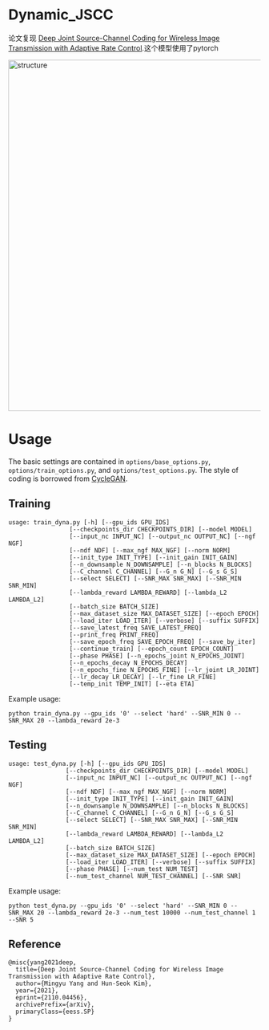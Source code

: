 # Dynamic_JSCC

论文复现 [Deep Joint Source-Channel Coding for Wireless Image Transmission with Adaptive Rate Control](https://arxiv.org/abs/2110.04456).这个模型使用了pytorch 

<img src="dyna_structure.png" alt="structure" width="700"/>

# Usage
The basic settings are contained in `options/base_options.py`, `options/train_options.py`, and `options/test_options.py`. The style of coding is borrowed from [CycleGAN](https://github.com/junyanz/pytorch-CycleGAN-and-pix2pix). 

## Training
    usage: train_dyna.py [-h] [--gpu_ids GPU_IDS]
                     [--checkpoints_dir CHECKPOINTS_DIR] [--model MODEL]
                     [--input_nc INPUT_NC] [--output_nc OUTPUT_NC] [--ngf NGF]
                     [--ndf NDF] [--max_ngf MAX_NGF] [--norm NORM]
                     [--init_type INIT_TYPE] [--init_gain INIT_GAIN]
                     [--n_downsample N_DOWNSAMPLE] [--n_blocks N_BLOCKS]
                     [--C_channel C_CHANNEL] [--G_n G_N] [--G_s G_S]
                     [--select SELECT] [--SNR_MAX SNR_MAX] [--SNR_MIN SNR_MIN]
                     [--lambda_reward LAMBDA_REWARD] [--lambda_L2 LAMBDA_L2]
                     [--batch_size BATCH_SIZE]
                     [--max_dataset_size MAX_DATASET_SIZE] [--epoch EPOCH]
                     [--load_iter LOAD_ITER] [--verbose] [--suffix SUFFIX]
                     [--save_latest_freq SAVE_LATEST_FREQ]
                     [--print_freq PRINT_FREQ]
                     [--save_epoch_freq SAVE_EPOCH_FREQ] [--save_by_iter]
                     [--continue_train] [--epoch_count EPOCH_COUNT]
                     [--phase PHASE] [--n_epochs_joint N_EPOCHS_JOINT]
                     [--n_epochs_decay N_EPOCHS_DECAY]
                     [--n_epochs_fine N_EPOCHS_FINE] [--lr_joint LR_JOINT]
                     [--lr_decay LR_DECAY] [--lr_fine LR_FINE]
                     [--temp_init TEMP_INIT] [--eta ETA]
Example usage:
    
    python train_dyna.py --gpu_ids '0' --select 'hard' --SNR_MIN 0 --SNR_MAX 20 --lambda_reward 2e-3


## Testing
    usage: test_dyna.py [-h] [--gpu_ids GPU_IDS]
                    [--checkpoints_dir CHECKPOINTS_DIR] [--model MODEL]
                    [--input_nc INPUT_NC] [--output_nc OUTPUT_NC] [--ngf NGF]
                    [--ndf NDF] [--max_ngf MAX_NGF] [--norm NORM]
                    [--init_type INIT_TYPE] [--init_gain INIT_GAIN]
                    [--n_downsample N_DOWNSAMPLE] [--n_blocks N_BLOCKS]
                    [--C_channel C_CHANNEL] [--G_n G_N] [--G_s G_S]
                    [--select SELECT] [--SNR_MAX SNR_MAX] [--SNR_MIN SNR_MIN]
                    [--lambda_reward LAMBDA_REWARD] [--lambda_L2 LAMBDA_L2]
                    [--batch_size BATCH_SIZE]
                    [--max_dataset_size MAX_DATASET_SIZE] [--epoch EPOCH]
                    [--load_iter LOAD_ITER] [--verbose] [--suffix SUFFIX]
                    [--phase PHASE] [--num_test NUM_TEST]
                    [--num_test_channel NUM_TEST_CHANNEL] [--SNR SNR]
Example usage:
    
    python test_dyna.py --gpu_ids '0' --select 'hard' --SNR_MIN 0 --SNR_MAX 20 --lambda_reward 2e-3 --num_test 10000 --num_test_channel 1 --SNR 5
    
## Reference

    @misc{yang2021deep,
      title={Deep Joint Source-Channel Coding for Wireless Image Transmission with Adaptive Rate Control}, 
      author={Mingyu Yang and Hun-Seok Kim},
      year={2021},
      eprint={2110.04456},
      archivePrefix={arXiv},
      primaryClass={eess.SP}
    }
